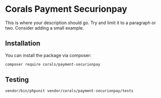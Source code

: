 # Corals Payment Securionpay

This is where your description should go. Try and limit it to a paragraph or two. Consider adding a small example.

## Installation

You can install the package via composer:

```bash
composer require corals/payment-securionpay
```

## Testing

```bash
vendor/bin/phpunit vendor/corals/payment-securionpay/tests 
```
